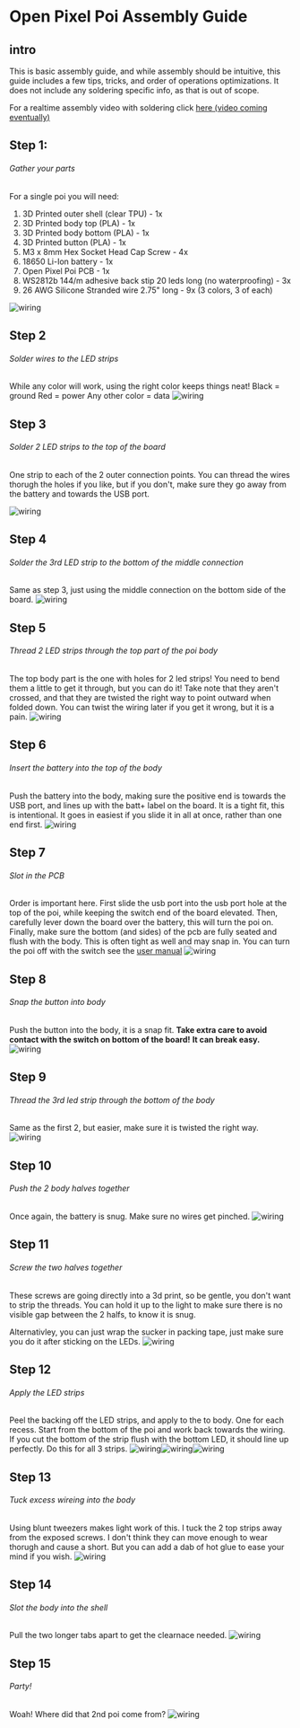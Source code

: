 # Open Pixel Poi Assembly Guide

## intro

This is basic assembly guide, and while assembly should be intuitive, this guide includes a few tips, tricks, and order of operations optimizations. It does not include any soldering specific info, as that is out of scope.

For a realtime assembly video with soldering click [here (video coming eventually)]()

## Step 1: 
###### Gather your parts
For a single poi you will need:
1. 3D Printed outer shell (clear TPU) - 1x
1. 3D Printed body top (PLA) - 1x
1. 3D Printed body bottom (PLA) - 1x
1. 3D Printed button (PLA) - 1x
1. M3 x 8mm Hex Socket Head Cap Screw - 4x
1. 18650 Li-Ion battery - 1x
1. Open Pixel Poi PCB - 1x
1. WS2812b 144/m adhesive back stip 20 leds long (no waterproofing) - 3x
1. 26 AWG Silicone Stranded wire 2.75" long - 9x (3 colors, 3 of each)

![wiring](./assembly_step_1.jpg)

## Step 2
###### Solder wires to the LED strips
While any color will work, using the right color keeps things neat!
Black = ground
Red = power
Any other color =  data
![wiring](./assembly_step_2.jpg)

## Step 3
###### Solder 2 LED strips to the top of the board
One strip to each of the 2 outer connection points.
You can thread the wires thorugh the holes if you like, but if you don't,
make sure they go away from the battery and towards the USB port.

![wiring](./assembly_step_3.jpg)

## Step 4
###### Solder the 3rd LED strip to the bottom of the middle connection
Same as step 3, just using the middle connection on the bottom side of the board.
![wiring](./assembly_step_4.jpg)

## Step 5
###### Thread 2 LED strips through the top part of the poi body
The top body part is the one with holes for 2 led strips!
You need to bend them a little to get it through, but you can do it!
Take note that they aren't crossed, and that they are twisted the right way to point outward when folded down.
You can twist the wiring later if you get it wrong, but it is a pain.
![wiring](./assembly_step_5.jpg)

## Step 6
###### Insert the battery into the top of the body
Push the battery into the body, making sure the positive end is towards the USB port, and lines up with the batt+ label on the board.
It is a tight fit, this is intentional.
It goes in easiest if you slide it in all at once, rather than one end first.
![wiring](./assembly_step_6.jpg)

## Step 7
###### Slot in the PCB
Order is important here.
First slide the usb port into the usb port hole at the top of the poi, while keeping the switch end of the board elevated.
Then, carefully lever down the board over the battery, this will turn the poi on.
Finally, make sure the bottom (and sides) of the pcb are fully seated and flush with the body.
This is often tight as well and may snap in.
You can turn the poi off with the switch see the [user manual]()
![wiring](./assembly_step_7.jpg)

## Step 8
###### Snap the button into body
Push the button into the body, it is a snap fit.
**Take extra care to avoid contact with the switch on bottom of the board!**
**It can break easy.**
![wiring](./assembly_step_8.jpg)

## Step 9
###### Thread the 3rd led strip through the bottom of the body
Same as the first 2, but easier, make sure it is twisted the right way.
![wiring](./assembly_step_9.jpg)

## Step 10
###### Push the 2 body halves together
Once again, the battery is snug. Make sure no wires get pinched.
![wiring](./assembly_step_10.jpg)

## Step 11
###### Screw the two halves together
These screws are going directly into a 3d print, so be gentle, you don't want to strip the threads. You can hold it up to the light to make sure there is no visible gap between the 2 halfs, to know it is snug.

Alternativley, you can just wrap the sucker in packing tape, just make sure you do it after sticking on the LEDs.
![wiring](./assembly_step_11.jpg)

## Step 12
###### Apply the LED strips
Peel the backing off the LED strips, and apply to the to body. 
One for each recess. 
Start from the bottom of the poi and work back towards the wiring. 
If you cut the bottom of the strip flush with the bottom LED, it should line up perfectly.
Do this for all 3 strips.
![wiring](./assembly_step_12a.jpg)![wiring](./assembly_step_12b.jpg)![wiring](./assembly_step_12c.jpg)

## Step 13
###### Tuck excess wireing into the body
Using blunt tweezers makes light work of this.
I tuck the 2 top strips away from the exposed screws.
I don't think they can move enough to wear thorugh and cause a short. But you can add a dab of hot glue to ease your mind if you wish.
![wiring](./assembly_step_13.jpg)

## Step 14
###### Slot the body into the shell
Pull the two longer tabs apart to get the clearnace needed.
![wiring](./assembly_step_14.jpg)

## Step 15
###### Party!
Woah! Where did that 2nd poi come from?
![wiring](./assembly_step_15.jpg)
